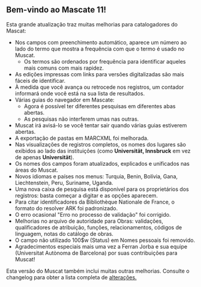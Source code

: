 ## Bem-vindo ao Mascate 11!
Esta grande atualização traz muitas melhorias para catalogadores do Mascat:

* Nos campos com preenchimento automático, aparece um número ao lado do termo que mostra a frequência com que o termo é usado no Muscat.
  * Os termos são ordenados por frequência para identificar aqueles mais comuns com mais rapidez.
* As edições impressas com links para versões digitalizadas são mais fáceis de identificar.
* À medida que você avança ou retrocede nos registros, um contador informará onde você está na sua lista de resultados.
* Várias guias do navegador em Mascate:
  * Agora é possível ter diferentes pesquisas em diferentes abas abertas.
  * As pesquisas não interferem umas nas outras.
* Muscat irá avisá-lo se você tentar sair quando várias guias estiverem abertas.
* A exportação de pastas em MARCXML foi melhorada.
* Nas visualizações de registros completos, os nomes dos lugares são exibidos ao lado das instituições (como **Universität, Innsbruck** em vez de apenas **Universität**).	
* Os nomes dos campos foram atualizados, explicados e unificados nas áreas do Muscat.
* Novos idiomas e países nos menus: Turquia, Benin, Bolívia, Gana, Liechtenstein, Peru, Suriname, Uganda.
* Uma nova caixa de pesquisa está disponível para os proprietários dos registros: basta começar a digitar e as opções aparecem.
* Para citar identificadores da Bibliothèque Nationale de France, o formato do resolver ARK foi padronizado.
* O erro ocasional "Erro no processo de validação" foi corrigido.
* Melhorias no arquivo de autoridade para Obras: validações, qualificadores de atribuição, funções, relacionamentos, códigos de linguagem, notas do catálogo de obras.
* O campo não utilizado 100$w (Status) em Nomes pessoais foi removido.
* Agradecimentos especiais mais uma vez a Ferran Jorba e sua equipe (Universitat Autònoma de Barcelona) por suas contribuições para Muscat!

Esta versão do Muscat também inclui muitas outras melhorias. Consulte o changelog para obter a lista completa de [alterações.](https://github.com/rism-digital/muscat/blob/master/CHANGELOG)
